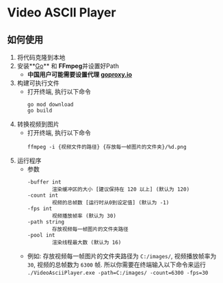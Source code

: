 # Video ASCII Player
## 如何使用
1. 将代码克隆到本地
2. 安装**[Go](https://golang.google.cn/doc/install)** 和 **FFmpeg**并设置好Path
    - **中国用户可能需要设置代理 [goproxy.io](https://goproxy.io/zh/)**
3. 构建可执行文件
    - 打开终端, 执行以下命令
        ```
        go mod download
        go build
        ```
4. 转换视频到图片
    - 打开终端, 执行以下命令
        ```
        ffmpeg -i {视频文件的路径} {存放每一帧图片的文件夹}/%d.png
        ```
5. 运行程序
    - 参数
        ```
        -buffer int
                渲染缓冲区的大小 [建议保持在 120 以上] (默认为 120)
        -count int
                视频的总帧数 [运行时从0到设定值] (默认为 -1)
        -fps int
                视频播放帧率 (默认为 30)
        -path string
                存放视频每一帧图片的文件夹路径
        -pool int
                渲染线程最大数 (默认为 16)
        ```
    - 例如: 存放视频每一帧图片的文件夹路径为 `C:/images/`, 视频播放帧率为 `30`, 视频的总帧数为 `6300` 帧. 所以你需要在终端输入以下命令来运行 `./VideoAsciiPlayer.exe -path=C:/images/ -count=6300 -fps=30`